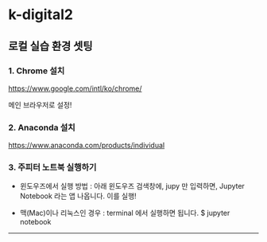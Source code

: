 # k-digital2

## 로컬 실습 환경 셋팅 

### 1. Chrome 설치 

https://www.google.com/intl/ko/chrome/

메인 브라우저로 설정!

### 2. Anaconda 설치

https://www.anaconda.com/products/individual

### 3. 주피터 노트북 실행하기 

- 윈도우즈에서 실행 방법 : 아래 윈도우즈 검색창에, jupy 만 입력하면, Jupyter Notebook 라는 앱 나옵니다. 이를 실행!

- 맥(Mac)이나 리눅스인 경우 : terminal 에서 실행하면 됩니다.  $ jupyter notebook 

--------


